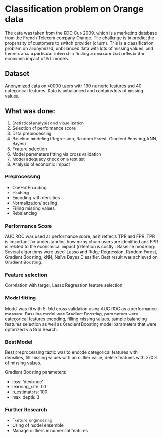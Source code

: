 # Classification problem on Orange data

The data was taken from the KDD Cup 2009, which is a marketing database from the French Telecom company Orange. The challenge is to predict the propensity of customers to switch provider (churn). This is a classification problem on anonymized, unbalanced data with lots of missing values, and there is also a particular interest in finding a measure that reflects the economic impact of ML models.    

## Dataset
Anonymized data on 40000 users with 190 numeric features and 40 categorical features. Data is unbalanced and contains lots of missing values. 
## What was done:
1.	Statistical analysis and visualization
2.	Selection of performance score  
3.	Data preprocessing
4.	Baseline modeling (Regression, Random Forest, Gradient Boosting, kNN, Bayes) 
5.	Feature selection 
6.	Model parameters fitting via cross validation 
7.	Model adequacy check on a test set
8.	Analysis of economic impact
### Preprocessing
*	OneHotEncoding
*	Hashing
*	Encoding with densities
*	Normalization/ scaling
*	Filling missing values
*	Rebalancing
### Performance Score
AUC ROC was used as performance score, as it reflects TPR and FPR. TPR is important for understanding how many churn users are identified and FPR is related to the economical impact (retention is costly).
Baseline modeling:
Several algorithms were used: Lasso and Ridge Regression, Random Forest, Gradient Boosting, kNN, Naïve Bayes Classifier. Best result was achieved on Gradient Boosting.

### Feature selection
Correlation with target, Lasso Regression feature selection.
### Model fitting 
Model was fit with 5-fold cross validation using AUC ROC as a performance measure. Baseline model was Gradient Boosting, parameters were categorical features encoding, filling missing values, sample balancing, features selection as well as Gradient Boosting model parameters that were optimized via Grid Search. 
### Best Model
Best preprocessing tactic was to encode categorical features with densities, fill missing values with an outlier value, delete features with >70% of missing values.

Gradient Boosting parameters:
*	loss: ‘deviance’
*	learning_rate: 0.1
*	n_estimators: 100
*	max_depth: 3
### Further Research
*	Feature engineering 
*	Using of model ensemble
*	Manage outliers in numerical features
